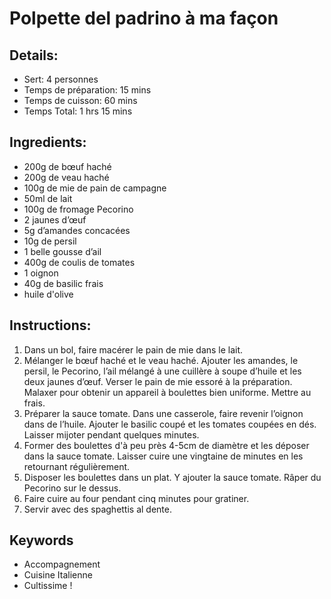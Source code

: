 # Polpette del padrino à ma façon  

## Details:  
* Sert: 4 personnes  
* Temps de préparation:  15 mins  
* Temps de cuisson:  60 mins  
* Temps Total:  1 hrs 15 mins  

## Ingredients:  
* 200g de bœuf haché  
* 200g de veau haché  
* 100g de mie de pain de campagne  
* 50ml de lait  
* 100g de fromage Pecorino  
* 2 jaunes d’œuf  
* 5g d’amandes concacées  
* 10g de persil  
* 1 belle gousse d’ail  
* 400g de coulis de tomates  
* 1 oignon  
* 40g de basilic frais  
* huile d'olive  

## Instructions:  
1. Dans un bol, faire macérer le pain de mie dans le lait.  
1. Mélanger le bœuf haché et le veau haché. Ajouter les amandes, le persil, le Pecorino, l’ail mélangé à une cuillère à soupe d’huile et les deux jaunes d’œuf. Verser le pain de mie essoré à la préparation. Malaxer pour obtenir un appareil à boulettes bien uniforme. Mettre au frais.  
1. Préparer la sauce tomate. Dans une casserole, faire revenir l’oignon dans de l’huile. Ajouter le basilic coupé et les tomates coupées en dés. Laisser mijoter pendant quelques minutes.  
1. Former des boulettes d'à peu près 4-5cm de diamètre et les déposer dans la sauce tomate. Laisser cuire une vingtaine de minutes en les retournant régulièrement.  
1. Disposer les boulettes dans un plat. Y ajouter la sauce tomate. Râper du Pecorino sur le dessus.  
1. Faire cuire au four pendant cinq minutes pour gratiner.  
1. Servir avec des spaghettis al dente.  

## Keywords
* Accompagnement
* Cuisine Italienne
* Cultissime !